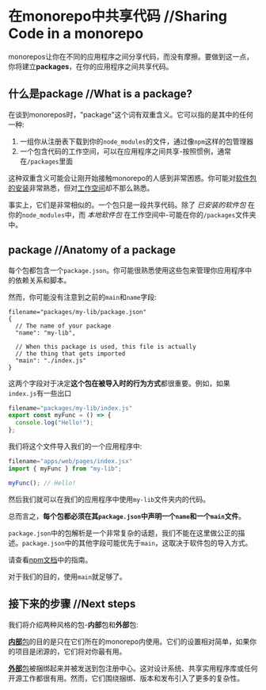 
# 在monorepo中共享代码 //Sharing Code in a monorepo

monorepos让你在不同的应用程序之间分享代码，而没有摩擦。要做到这一点，你将建立**packages**，在你的应用程序之间共享代码。

## 什么是package //What is a package?

在谈到monorepos时，"package"这个词有双重含义。它可以指的是其中的任何一种:

1. 一组你从注册表下载到你的`node_modules`的文件，通过像`npm`这样的包管理器
2. 一个包含代码的工作空间，可以在应用程序之间共享-按照惯例，通常在`/packages`里面

这种双重含义可能会让刚开始接触monorepo的人感到非常困惑。你可能对[软件包的安装](https://turbo.build/repo/docs/handbook/package-installation)非常熟悉，但对[工作空间](https://turbo.build/repo/docs/handbook/workspaces)却不那么熟悉。

事实上，它们是非常相似的。一个包只是一段共享代码。除了 _已安装的软件包_ 在你的`node_modules`中，而 _本地软件包_ 在工作空间中-可能在你的`/packages`文件夹中。

## package //Anatomy of a package

每个包都包含一个`package.json`。你可能很熟悉使用这些包来管理你应用程序中的依赖关系和脚本。

然而，你可能没有注意到之前的`main`和`name`字段:

```jsonc 
filename="packages/my-lib/package.json"
{
  // The name of your package
  "name": "my-lib",

  // When this package is used, this file is actually
  // the thing that gets imported
  "main": "./index.js"
}
```

这两个字段对于决定**这个包在被导入时的行为方式**都很重要。例如，如果`index.js`有一些出口

```js 
filename="packages/my-lib/index.js"
export const myFunc = () => {
  console.log("Hello!");
};
```

我们将这个文件导入我们的一个应用程序中:

```ts 
filename="apps/web/pages/index.jsx"
import { myFunc } from "my-lib";

myFunc(); // Hello!
```

然后我们就可以在我们的应用程序中使用`my-lib`文件夹内的代码。

总而言之，**每个包都必须在其`package.json`中声明一个`name`和一个`main`文件**。

`package.json`中的包解析是一个非常复杂的话题，我们不能在这里做公正的描述。`package.json`中的其他字段可能优先于`main`，这取决于软件包的导入方式。

请查看[npm文档](https://docs.npmjs.com/cli/v8/configuring-npm/package-json/#main)中的指南。

对于我们的目的，使用`main`就足够了。

## 接下来的步骤 //Next steps

我们将介绍两种风格的包-**内部**包和**外部**包:

[**内部**包](https://turbo.build/repo/docs/handbook/sharing-code/internal-packages)的目的是只在它们所在的monorepo内使用。它们的设置相对简单，如果你的项目是闭源的，它们将对你最有用。

[**外部**包](https://turbo.build/repo/docs/handbook/publishing-packages)被捆绑起来并被发送到包注册中心。这对设计系统、共享实用程序库或任何开源工作都很有用。然而，它们围绕捆绑、版本和发布引入了更多的复杂性。